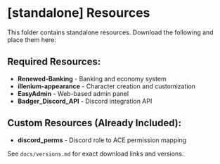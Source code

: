 # [standalone] Resources

This folder contains standalone resources. Download the following and place them here:

## Required Resources:
- **Renewed-Banking** - Banking and economy system
- **illenium-appearance** - Character creation and customization
- **EasyAdmin** - Web-based admin panel
- **Badger_Discord_API** - Discord integration API

## Custom Resources (Already Included):
- **discord_perms** - Discord role to ACE permission mapping

See `docs/versions.md` for exact download links and versions.




